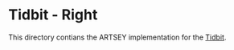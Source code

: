 # Tidbit - Right

This directory contians the ARTSEY implementation for the [Tidbit](https://nullbits.co/tidbit/).
